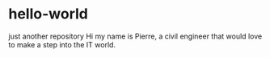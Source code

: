 # hello-world
just another repository
Hi my name is Pierre, a civil engineer that would love to make a step into the IT world.
